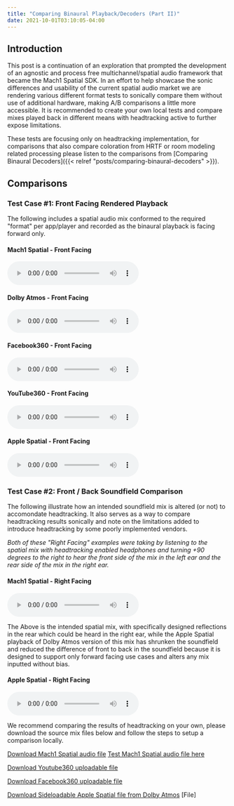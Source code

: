 ```yaml
---
title: "Comparing Binaural Playback/Decoders (Part II)"
date: 2021-10-01T03:10:05-04:00
---
```


## Introduction 
This post is a continuation of an exploration that prompted the development of an agnostic and process free multichannel/spatial audio framework that became the Mach1 Spatial SDK. In an effort to help showcase the sonic differences and usability of the current spatial audio market we are rendering various different format tests to sonically compare them without use of additional hardware, making A/B comparisons a little more accessible. It is recommended to create your own local tests and compare mixes played back in different means with headtracking active to further expose limitations. 

These tests are focusing only on headtracking implementation, for comparisons that also compare coloration from HRTF or room modeling related processing please listen to the comparisons from [Comparing Binaural Decoders]({{< relref "posts/comparing-binaural-decoders" >}}).

## Comparisons

### Test Case #1: Front Facing Rendered Playback
The following includes a spatial audio mix conformed to the required "format" per app/player and recorded as the binaural playback is facing forward only.

<p>
    <h4>Mach1 Spatial - Front Facing</h4>
      <audio controls="controls">
      <source src="https://mach1-research-public.s3.amazonaws.com/posts/resources/compare-binaural-playback-ii/Mach1Spatial-Forward-Render.wav" type="audio/wav">
      <source src="https://mach1-research-public.s3.amazonaws.com/posts/resources/compare-binaural-playback-ii/Mach1Spatial-Forward-Render.mp3" type="audio/mp3">
      Your browser does not support the audio element.</audio>
    <br>
</p>
<p>
    <h4>Dolby Atmos - Front Facing</h4>
      <p><i></p></i>
      <audio controls="controls">
      <source src="https://mach1-research-public.s3.amazonaws.com/posts/resources/compare-binaural-playback-ii/DolbyAtmosRenderer-Forward-Render.wav" type="audio/wav">
      <source src="https://mach1-research-public.s3.amazonaws.com/posts/resources/compare-binaural-playback-ii/DolbyAtmosRenderer-Forward-Render.mp3" type="audio/mp3">
      Your browser does not support the audio element.</audio>
    <br>
</p>
<p>
    <h4>Facebook360 - Front Facing</h4>
      <p><i></p></i>
      <audio controls="controls">
      <source src="https://mach1-research-public.s3.amazonaws.com/posts/resources/compare-binaural-playback-ii/FB360-Forward-Render.wav" type="audio/wav">
      <source src="https://mach1-research-public.s3.amazonaws.com/posts/resources/compare-binaural-playback-ii/FB360-Forward-Render.mp3" type="audio/mp3">
      Your browser does not support the audio element.</audio>
    <br>
</p>
<p>
    <h4>YouTube360 - Front Facing</h4>
      <p><i></p></i>
      <audio controls="controls">
      <source src="https://mach1-research-public.s3.amazonaws.com/posts/resources/compare-binaural-playback-ii/YT360-Forward-Render.wav" type="audio/wav">
      <source src="https://mach1-research-public.s3.amazonaws.com/posts/resources/compare-binaural-playback-ii/YT360-Forward-Render.mp3" type="audio/mp3">
      Your browser does not support the audio element.</audio>
    <br>
</p>
<p>
    <h4>Apple Spatial - Front Facing</h4>
      <p><i></p></i>
      <audio controls="controls">
      <source src="https://mach1-research-public.s3.amazonaws.com/posts/resources/compare-binaural-playback-ii/AppleSpatial-Forward-Render.wav" type="audio/wav">
      <source src="https://mach1-research-public.s3.amazonaws.com/posts/resources/compare-binaural-playback-ii/AppleSpatial-Forward-Render.mp3" type="audio/mp3">
      Your browser does not support the audio element.</audio>
    <br>
</p>

### Test Case #2: Front / Back Soundfield Comparison
The following illustrate how an intended soundfield mix is altered (or not) to accomondate headtracking. It also serves as a way to compare headtracking results sonically and note on the limitations added to introduce headtracking by some poorly implemented vendors.

_Both of these "Right Facing" examples were taking by listening to the spatial mix with headtracking enabled headphones and turning +90 degrees to the right to hear the front side of the mix in the left ear and the rear side of the mix in the right ear._

 <p>
    <h4>Mach1 Spatial - Right Facing</h4>
      <audio controls="controls">
      <source src="https://mach1-research-public.s3.amazonaws.com/posts/resources/compare-binaural-playback-ii/Mach1Spatial-RightFacing-Render.wav" type="audio/wav">
      <source src="https://mach1-research-public.s3.amazonaws.com/posts/resources/compare-binaural-playback-ii/Mach1Spatial-RightFacing-Render.mp3" type="audio/mp3">
      Your browser does not support the audio element.</audio>
    <br>
</p>

The Above is the intended spatial mix, with specifically designed reflections in the rear which could be heard in the right ear, while the Apple Spatial playback of Dolby Atmos version of this mix has shrunken the soundfield and reduced the difference of front to back in the soundfield because it is designed to support only forward facing use cases and alters any mix inputted without bias. 

<p>
    <h4>Apple Spatial - Right Facing</h4>
      <p><i></p></i>
      <audio controls="controls">
      <source src="https://mach1-research-public.s3.amazonaws.com/posts/resources/compare-binaural-playback-ii/AppleSpatial-RightFacing-Render.wav" type="audio/wav">
      <source src="https://mach1-research-public.s3.amazonaws.com/posts/resources/compare-binaural-playback-ii/AppleSpatial-RightFacing-Render.mp3" type="audio/mp3">
      Your browser does not support the audio element.</audio>
    <br>
</p>

We recommend comparing the results of headtracking on your own, please download the source mix files below and follow the steps to setup a comparison locally.

<a href="https://mach1-research-public.s3.amazonaws.com/posts/resources/compare-binaural-playback-ii/downloads/M1-Orchestra_Mach1Spatial.wav" download>Download Mach1 Spatial audio file</a>
[Test Mach1 Spatial audio file here](https://demos.mach1.tech/#Music-Orchestra)

<a href="https://mach1-research-public.s3.amazonaws.com/posts/resources/compare-binaural-playback-ii/downloads/M1-Orchestra_YT360.mp4" download>Download Youtube360 uploadable file</a>

<a href="https://mach1-research-public.s3.amazonaws.com/posts/resources/compare-binaural-playback-ii/downloads/M1-Orchestra_FB360_3D.mp4" download>Download Facebook360 uploadable file</a>

<a href="https://mach1-research-public.s3.amazonaws.com/posts/resources/compare-binaural-playback-ii/downloads/M1-Orchestra_Atmos-to-Apple51.mp4" download>Download Sideloadable Apple Spatial file from Dolby Atmos</a>
[File]